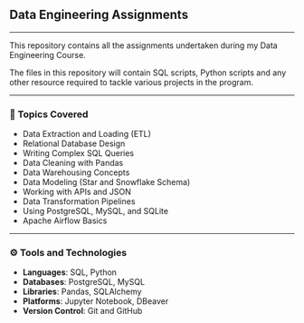 ## Data Engineering Assignments

---

This repository contains all the assignments undertaken during my Data Engineering Course.

The files in this repository will contain SQL scripts, Python scripts and any other resource required to tackle various projects in the program.

---

### 📌 Topics Covered
- Data Extraction and Loading (ETL)
- Relational Database Design
- Writing Complex SQL Queries
- Data Cleaning with Pandas
- Data Warehousing Concepts
- Data Modeling (Star and Snowflake Schema)
- Working with APIs and JSON
- Data Transformation Pipelines
- Using PostgreSQL, MySQL, and SQLite
- Apache Airflow Basics

---

### ⚙️ Tools and Technologies
- **Languages**: SQL, Python  
- **Databases**: PostgreSQL, MySQL 
- **Libraries**: Pandas, SQLAlchemy
- **Platforms**: Jupyter Notebook, DBeaver
- **Version Control**: Git and GitHub 